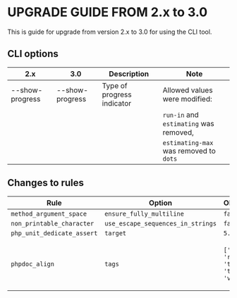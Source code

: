 UPGRADE GUIDE FROM 2.x to 3.0
=============================

This is guide for upgrade from version 2.x to 3.0 for using the CLI tool.


CLI options
-----------

| 2.x             | 3.0             | Description                                                                    | Note                                   |
| --------------- | --------------- | ------------------------------------------------------------------------------ | -------------------------------------- |
| --show-progress | --show-progress | Type of progress indicator                                                     | Allowed values were modified:          |
|                 |                 |                                                                                | `run-in` and `estimating` was removed, |
|                 |                 |                                                                                | `estimating-max` was removed to `dots` |

Changes to rules
----------------

Rule | Option | Old value | New value
---- | ---- | ---- | ----
`method_argument_space` | `ensure_fully_multiline` | `false` | `true`
`non_printable_character` | `use_escape_sequences_in_strings` | `false` | `true`
`php_unit_dedicate_assert` | `target` | `5.0` | `newest`
`phpdoc_align` | `tags` | `['param', 'return', 'throws', 'type', 'var']` | `['method', 'param', 'property', 'return', 'throws', 'type', 'var']`
